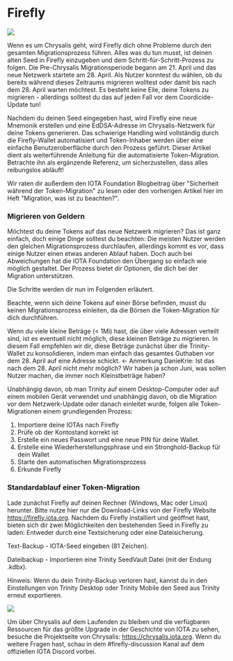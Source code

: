 <!--
---article_info
title: Was ist Chrysalis?
author: [author_1]
reviews: [DanieKrie, reviewer_2]
---
-->

# Firefly

![](https://iota-einsteiger-guide.de/media/images/firefly-token-migration_blog-1-.jpg)

Wenn es um Chrysalis geht, wird Firefly dich ohne Probleme durch den gesamten Migrationsprozess führen. Alles was du tun musst, ist deinen alten Seed in Firefly einzugeben und dem Schritt-für-Schritt-Prozess zu folgen. Die Pre-Chrysalis Migrationsperiode begann am 21. April und das neue Netzwerk startete am 28. April. 
Als Nutzer konntest du wählen, ob du bereits während dieses Zeitraums migrieren wolltest oder damit bis nach dem 28. April warten möchtest. Es besteht keine Eile, deine Tokens zu migrieren - allerdings solltest du das auf jeden Fall vor dem Coordicide-Update tun!

Nachdem du deinen Seed eingegeben hast, wird Firefly eine neue Mnemonik erstellen und eine EdDSA-Adresse im Chrysalis-Netzwerk für deine Tokens generieren. Das schwierige Handling wird vollständig durch die Firefly-Wallet automatisiert und Token-Inhaber werden über eine einfache Benutzeroberfläche durch den Prozess geführt. Dieser Artikel dient als weiterführende Anleitung für die automatisierte Token-Migration. Betrachte ihn als ergänzende Referenz, um sicherzustellen, dass alles reibungslos abläuft!

Wir raten dir außerdem den IOTA Foundation Blogbeitrag über "Sicherheit während der Token-Migration" zu lesen oder den vorherigen Artikel hier im Heft "Migration, was ist zu beachten?".


### Migrieren von Geldern

Möchtest du deine Tokens auf das neue Netzwerk migrieren? Das ist ganz einfach, doch einige Dinge solltest du beachten:
Die meisten Nutzer werden den gleichen Migrationsprozess durchlaufen, allerdings kommt es vor, dass einige Nutzer einen etwas anderen Ablauf haben. Doch auch bei Abweichungen hat die IOTA Foundation den Übergang so einfach wie möglich gestaltet. Der Prozess bietet dir Optionen, die dich bei der Migration unterstützen. 

Die Schritte werden dir nun im Folgenden erläutert.

Beachte, wenn sich deine Tokens auf einer Börse befinden, musst du keinen Migrationsprozess einleiten, da die Börsen die Token-Migration für dich durchführen.

Wenn du viele kleine Beträge (< 1Mi) hast, die über viele Adressen verteilt sind, ist es eventuell nicht möglich, diese kleinen Beträge zu migrieren. In diesem Fall empfehlen wir dir, diese Beträge zunächst über die Trinity-Wallet zu konsolidieren, indem man einfach das gesamtes Guthaben vor dem 28. April auf eine Adresse schickt. <- Anmerkung DanieKrie: Ist das nach dem 28. April nicht mehr möglich? Wir haben ja schon Juni, was sollen Nutzer machen, die immer noch Kleinstbeträge haben?

Unabhängig davon, ob man Trinity auf einem Desktop-Computer oder auf einem mobilen Gerät verwendet und unabhängig davon, ob die Migration vor dem Netzwerk-Update oder danach einleitet wurde, folgen alle Token-Migrationen einem grundlegenden Prozess:

1. Importiere deine IOTAs nach Firefly
2. Prüfe ob der Kontostand korrekt ist
3. Erstelle ein neues Passwort und eine neue PIN für deine Wallet.
4. Erstelle eine Wiederherstellungsphrase und ein Stronghold-Backup für dein Wallet
5. Starte den automatischen Migrationsprozess
6. Erkunde Firefly 

### Standardablauf einer Token-Migration

Lade zunächst Firefly auf deinen Rechner (Windows, Mac oder Linux) herunter. Bitte nutze hier nur die Download-Links von der Firefly Website https://firefly.iota.org. Nachdem du Firefly installiert und geöffnet hast, bieten sich dir zwei Möglichkeiten den bestehenden Seed in Firefly zu laden: Entweder durch eine Textsicherung oder eine Dateisicherung.

Text-Backup - IOTA-Seed eingeben (81 Zeichen).

Dateibackup - Importieren eine Trinity SeedVault Datei (mit der Endung .kdbx).

Hinweis: Wenn du dein Trinity-Backup verloren hast, kannst du in den Einstellungen von Trinity Desktop oder Trinity Mobile den Seed aus Trinity erneut exportieren.

![](https://iota-einsteiger-guide.de/media/images/1pasted-image-0.png)

Um über Chrysalis auf dem Laufenden zu bleiben und die verfügbaren Ressourcen für das größte Upgrade in der Geschichte von IOTA zu sehen, besuche die Projektseite von Chrysalis: https://chrysalis.iota.org. Wenn du weitere Fragen hast, schau in dem #firefly-discussion Kanal auf dem offiziellen IOTA Discord vorbei.

